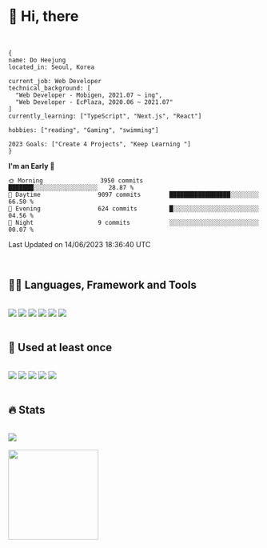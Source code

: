 

# :raising_hand: Hi, there
<br/>

```
{
name: Do Heejung
located_in: Seoul, Korea

current_job: Web Developer
technical_background: [
  "Web Developer - Mobigen, 2021.07 ~ ing",
  "Web Developer - EcPlaza, 2020.06 ~ 2021.07" 
]
currently_learning: ["TypeScript", "Next.js", "React"]

hobbies: ["reading", "Gaming", "swimming"]

2023 Goals: ["Create 4 Projects", "Keep Learning "]
}
```

<!--START_SECTION:waka-->
**I'm an Early 🐤** 

```text
🌞 Morning                3950 commits        ███████░░░░░░░░░░░░░░░░░░   28.87 % 
🌆 Daytime                9097 commits        █████████████████░░░░░░░░   66.50 % 
🌃 Evening                624 commits         █░░░░░░░░░░░░░░░░░░░░░░░░   04.56 % 
🌙 Night                  9 commits           ░░░░░░░░░░░░░░░░░░░░░░░░░   00.07 % 
```



 Last Updated on 14/06/2023 18:36:40 UTC
<!--END_SECTION:waka-->

<br/>

## 👩‍💻 Languages, Framework and Tools<br/>
  <br/>
<span><img src="https://img.shields.io/badge/Java-007396?style=flat&logo=OpenJDK&logoColor=white"/></span> 
<span><img src="https://img.shields.io/badge/Spring-6DB33F?style=flat&logo=Spring&logoColor=white"/></span> 
<span><img src="https://img.shields.io/badge/JavaScript-F7DF1E?style=flat&logo=JavaScript&logoColor=white"/></span> 
<span><img src="https://img.shields.io/badge/Vue.js-4FC08D?style=flat&logo=Vue.js&logoColor=white"/></span> 
<span><img src="https://img.shields.io/badge/PostgreSQL-4169E1?style=flat&logo=PostgreSQL&logoColor=white"/></span> 
<span><img src="https://img.shields.io/badge/Intellij-000000?style=flat&logo=Intellij IDEA&logoColor=white"/></span>

  <br/>
  <br/>
  
 ## 👀 Used at least once<br/>
  <br/>
  <span><img src="https://img.shields.io/badge/TypeScript-3178C6?style=flat&logo=TypeScript&logoColor=white"/></span>
  <span><img src="https://img.shields.io/badge/Next.js-000000?style=flat&logo=Next.js&logoColor=white"/></span>
  <span><img src="https://img.shields.io/badge/Nuxt.js-00DC82?style=flat&logo=Nuxt.js&logoColor=white"/></span> 
  <span><img src="https://img.shields.io/badge/AWS-232F3E?style=flat&logo=Amazon AWS&logoColor=white"/></span> 
  <span><img src="https://img.shields.io/badge/MySQL-4479A1?style=flat&logo=MySQL&logoColor=white"/></span>


<br/>
<br/>

## 🔥 Stats<br/>
<br/>
<span><a href="https://github.com/doeezy"><img align="center" src="https://github-readme-stats.vercel.app/api/top-langs/?username=doeezy&layout=compact&theme=dark&title_color=fff&text_color=fff&langs_count=8&hide=css" /></a></span>
<br/>
<br/>
<span><a href="https://github.com/doeezy"><img align="center" style="height:180px" src="http://github-readme-streak-stats.herokuapp.com?user=doeezy&theme=sea&hide_border=true&background=45%2C7F6ADE%2CA5BFFF&stroke=EBEBEB&sideLabels=FFF146&ring=FFF146&fire=FFF146&currStreakLabel=FFF146"/></a></span>
